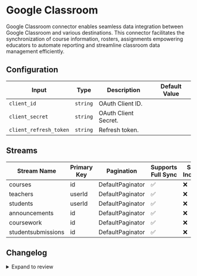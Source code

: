 # Google Classroom
Google Classroom connector enables seamless data integration between Google Classroom and various destinations. This connector facilitates the synchronization of course information, rosters, assignments empowering educators to automate reporting and streamline classroom data management efficiently.

## Configuration

| Input | Type | Description | Default Value |
|-------|------|-------------|---------------|
| `client_id` | `string` | OAuth Client ID.  |  |
| `client_secret` | `string` | OAuth Client Secret.  |  |
| `client_refresh_token` | `string` | Refresh token.  |  |

## Streams
| Stream Name | Primary Key | Pagination | Supports Full Sync | Supports Incremental |
|-------------|-------------|------------|---------------------|----------------------|
| courses | id | DefaultPaginator | ✅ |  ❌  |
| teachers | userId | DefaultPaginator | ✅ |  ❌  |
| students | userId | DefaultPaginator | ✅ |  ❌  |
| announcements | id | DefaultPaginator | ✅ |  ❌  |
| coursework | id | DefaultPaginator | ✅ |  ❌  |
| studentsubmissions | id | DefaultPaginator | ✅ |  ❌  |

## Changelog

<details>
  <summary>Expand to review</summary>

| Version          | Date              | Pull Request | Subject        |
|------------------|-------------------|--------------|----------------|
| 0.0.34 | 2025-09-16 | [66301](https://github.com/airbytehq/airbyte/pull/66301) | Update dependencies |
| 0.0.33 | 2025-09-09 | [66067](https://github.com/airbytehq/airbyte/pull/66067) | Update dependencies |
| 0.0.32 | 2025-08-23 | [65313](https://github.com/airbytehq/airbyte/pull/65313) | Update dependencies |
| 0.0.31 | 2025-08-09 | [64590](https://github.com/airbytehq/airbyte/pull/64590) | Update dependencies |
| 0.0.30 | 2025-08-02 | [64198](https://github.com/airbytehq/airbyte/pull/64198) | Update dependencies |
| 0.0.29 | 2025-07-26 | [63833](https://github.com/airbytehq/airbyte/pull/63833) | Update dependencies |
| 0.0.28 | 2025-07-19 | [63530](https://github.com/airbytehq/airbyte/pull/63530) | Update dependencies |
| 0.0.27 | 2025-07-12 | [63136](https://github.com/airbytehq/airbyte/pull/63136) | Update dependencies |
| 0.0.26 | 2025-07-05 | [62587](https://github.com/airbytehq/airbyte/pull/62587) | Update dependencies |
| 0.0.25 | 2025-06-28 | [62199](https://github.com/airbytehq/airbyte/pull/62199) | Update dependencies |
| 0.0.24 | 2025-06-21 | [61853](https://github.com/airbytehq/airbyte/pull/61853) | Update dependencies |
| 0.0.23 | 2025-06-14 | [61143](https://github.com/airbytehq/airbyte/pull/61143) | Update dependencies |
| 0.0.22 | 2025-05-24 | [60701](https://github.com/airbytehq/airbyte/pull/60701) | Update dependencies |
| 0.0.21 | 2025-05-10 | [59252](https://github.com/airbytehq/airbyte/pull/59252) | Update dependencies |
| 0.0.20 | 2025-04-26 | [58766](https://github.com/airbytehq/airbyte/pull/58766) | Update dependencies |
| 0.0.19 | 2025-04-19 | [58196](https://github.com/airbytehq/airbyte/pull/58196) | Update dependencies |
| 0.0.18 | 2025-04-12 | [57673](https://github.com/airbytehq/airbyte/pull/57673) | Update dependencies |
| 0.0.17 | 2025-04-05 | [57080](https://github.com/airbytehq/airbyte/pull/57080) | Update dependencies |
| 0.0.16 | 2025-03-29 | [56534](https://github.com/airbytehq/airbyte/pull/56534) | Update dependencies |
| 0.0.15 | 2025-03-22 | [55922](https://github.com/airbytehq/airbyte/pull/55922) | Update dependencies |
| 0.0.14 | 2025-03-08 | [55336](https://github.com/airbytehq/airbyte/pull/55336) | Update dependencies |
| 0.0.13 | 2025-03-01 | [54985](https://github.com/airbytehq/airbyte/pull/54985) | Update dependencies |
| 0.0.12 | 2025-02-22 | [54442](https://github.com/airbytehq/airbyte/pull/54442) | Update dependencies |
| 0.0.11 | 2025-02-15 | [53786](https://github.com/airbytehq/airbyte/pull/53786) | Update dependencies |
| 0.0.10 | 2025-02-08 | [53349](https://github.com/airbytehq/airbyte/pull/53349) | Update dependencies |
| 0.0.9 | 2025-02-01 | [52818](https://github.com/airbytehq/airbyte/pull/52818) | Update dependencies |
| 0.0.8 | 2025-01-25 | [52366](https://github.com/airbytehq/airbyte/pull/52366) | Update dependencies |
| 0.0.7 | 2025-01-18 | [51669](https://github.com/airbytehq/airbyte/pull/51669) | Update dependencies |
| 0.0.6 | 2025-01-11 | [51128](https://github.com/airbytehq/airbyte/pull/51128) | Update dependencies |
| 0.0.5 | 2024-12-28 | [50545](https://github.com/airbytehq/airbyte/pull/50545) | Update dependencies |
| 0.0.4 | 2024-12-21 | [50010](https://github.com/airbytehq/airbyte/pull/50010) | Update dependencies |
| 0.0.3 | 2024-12-14 | [49540](https://github.com/airbytehq/airbyte/pull/49540) | Update dependencies |
| 0.0.2 | 2024-12-12 | [49188](https://github.com/airbytehq/airbyte/pull/49188) | Update dependencies |
| 0.0.1 | 2024-10-26 | | Initial release by [@bishalbera](https://github.com/bishalbera) via Connector Builder |

</details>
